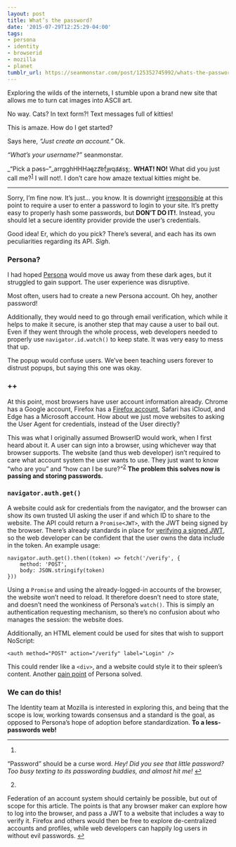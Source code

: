 ```yaml
---
layout: post
title: What’s the password?
date: '2015-07-29T12:25:29-04:00'
tags:
- persona
- identity
- browserid
- mozilla
- planet
tumblr_url: https://seanmonstar.com/post/125352745992/whats-the-password
---
```

Exploring the wilds of the internets, I stumble upon a brand new site that allows me to turn cat images into ASCII art.

No way. Cats? In text form?! Text messages full of kitties!

This is amaze. How do I get started?

Says here, _“Just create an account.”_ Ok.

_“What’s your username?”_ seanmonstar.

_“Pick a p͏a̵ss–”_arrgghHHHa̵ąz͏z͝ef́w͟qa̛a̸s̕s̡;. **WHAT! NO!** What did you just call me?<sup id="fnref:1"><a href="#fn:1" class="footnote-ref" role="doc-noteref">1</a></sup> I will not!. I don’t care how amaze textual kitties might be.

* * *

Sorry, I’m fine now. It’s just… you know. It is downright [irresponsible](http://seanmonstar.com/blog/your-password-is-insecure/) at this point to require a user to enter a password to login to your site. It’s pretty easy to properly hash some passwords, but **DON’T DO IT!**. Instead, you should let a secure identity provider provide the user’s credentials.

Good idea! Er, which do you pick? There’s several, and each has its own peculiarities regarding its API. _Sigh_.

### Persona?

I had hoped [Persona](https://persona.org) would move us away from these dark ages, but it struggled to gain support. The user experience was disruptive.

Most often, users had to create a new Persona account. Oh hey, another password!

Additionally, they would need to go through email verification, which while it helps to make it secure, is another step that may cause a user to bail out. Even if they went through the whole process, web developers needed to properly use `navigator.id.watch()` to keep state. It was very easy to mess that up.

The popup would confuse users. We’ve been teaching users forever to distrust popups, but saying this one was okay.

### ++

At this point, most browsers have user account information already. Chrome has a Google account, Firefox has a [Firefox account](https://accounts.firefox.com), Safari has iCloud, and Edge has a Microsoft account. How about we just move websites to asking the User Agent for credentials, instead of the User directly?

This was what I originally assumed BrowserID would work, when I first heard about it. A user can sign into a browser, using whichever way that browser supports. The website (and thus web developer) isn’t required to care what account system the user wants to use. They just want to know “who are you” and “how can I be sure?”<sup id="fnref:2"><a href="#fn:2" class="footnote-ref" role="doc-noteref">2</a></sup> **The problem this solves now is passing and storing passwords.**

### `navigator.auth.get()`

A website could ask for credentials from the navigator, and the browser can show its own trusted UI asking the user if and which ID to share to the website. The API could return a `Promise<JWT>`, with the JWT being signed by the browser. There’s already standards in place for [verifying a signed JWT](https://tools.ietf.org/html/rfc7515), so the web developer can be confident that the user owns the data include in the token. An example usage:

    navigator.auth.get().then((token) => fetch('/verify', {
        method: 'POST',
        body: JSON.stringify(token)
    }))

Using a `Promise` and using the already-logged-in accounts of the browser, the website won’t need to reload. It therefore doesn’t need to store state, and doesn’t need the wonkiness of Persona’s `watch()`. This is simply an authentication requesting mechanism, so there’s no confusion about who manages the session: the website does.

Additionally, an HTML element could be used for sites that wish to support NoScript:

    <auth method="POST" action="/verify" label="Login" />

This could render like a `<div>`, and a website could style it to their spleen’s content. Another [pain point](https://groups.google.com/d/topic/mozilla.dev.identity/12PW2Z-YPps/discussion) of Persona solved.

### We can do this!

The Identity team at Mozilla is interested in exploring this, and being that the scope is low, working towards consensus and a standard is the goal, as opposed to Persona’s hope of adoption before standardization. **To a less-passwords web!**

* * *

1. 

“Password” should be a curse word. _Hey! Did you see that little password? Too busy texting to its passwording buddies, and almost hit me!_&nbsp;[↩︎](#fnref:1)

2. 

Federation of an account system should certainly be possible, but out of scope for this article. The points is that any browser maker can explore how to log into the browser, and pass a JWT to a website that includes a way to verify it. Firefox and others would then be free to explore de-centralized accounts and profiles, while web developers can happily log users in without evil passwords.&nbsp;[↩︎](#fnref:2)

